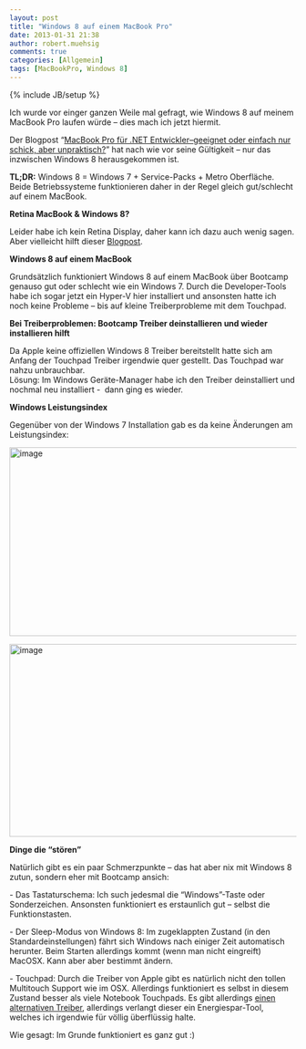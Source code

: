 ```yaml
---
layout: post
title: "Windows 8 auf einem MacBook Pro"
date: 2013-01-31 21:38
author: robert.muehsig
comments: true
categories: [Allgemein]
tags: [MacBookPro, Windows 8]
---
```

{% include JB/setup %}
<p>Ich wurde vor einger ganzen Weile mal gefragt, wie Windows 8 auf meinem MacBook Pro laufen würde – dies mach ich jetzt hiermit.</p> <p>Der Blogpost “<a href="http://code-inside.de/blog/2011/12/13/macbook-pro-fr-net-entwicklergeeignet-oder-einfach-nur-schick-aber-unpraktisch/">MacBook Pro für .NET Entwickler–geeignet oder einfach nur schick, aber unpraktisch?</a>” hat nach wie vor seine Gültigkeit – nur das inzwischen Windows 8 herausgekommen ist.</p> <p><strong>TL;DR:</strong> Windows 8 = Windows 7 + Service-Packs + Metro Oberfläche. Beide Betriebssysteme funktionieren daher in der Regel gleich gut/schlecht auf einem MacBook.</p> <p><strong>Retina MacBook &amp; Windows 8?</strong></p> <p>Leider habe ich kein Retina Display, daher kann ich dazu auch wenig sagen. Aber vielleicht hilft dieser <a href="http://blogs.msdn.com/b/tonyschr/archive/2012/08/29/windows-8-on-macbook-pro-with-retina-display.aspx">Blogpost</a>.</p> <p><strong>Windows 8 auf einem MacBook</strong></p> <p>Grundsätzlich funktioniert Windows 8 auf einem MacBook über Bootcamp genauso gut oder schlecht wie ein Windows 7. Durch die Developer-Tools habe ich sogar jetzt ein Hyper-V hier installiert und ansonsten hatte ich noch keine Probleme – bis auf kleine Treiberprobleme mit dem Touchpad.</p> <p><strong>Bei Treiberproblemen: Bootcamp Treiber deinstallieren und wieder installieren hilft</strong></p> <p>Da Apple keine offiziellen Windows 8 Treiber bereitstellt hatte sich am Anfang der Touchpad Treiber irgendwie quer gestellt. Das Touchpad war nahzu unbrauchbar. <br>Lösung: Im Windows Geräte-Manager habe ich den Treiber deinstalliert und nochmal neu installiert -&nbsp; dann ging es wieder.</p> <p><strong>Windows Leistungsindex</strong></p> <p>Gegenüber von der Windows 7 Installation gab es da keine Änderungen am Leistungsindex:</p> <p><a href="{{BASE_PATH}}/assets/wp-images/image1751.png"><img title="image" style="border-top: 0px; border-right: 0px; border-bottom: 0px; border-left: 0px; display: inline" border="0" alt="image" src="{{BASE_PATH}}/assets/wp-images/image_thumb905.png" width="552" height="331"></a></p> <p><a href="{{BASE_PATH}}/assets/wp-images/image1752.png"><img title="image" style="border-top: 0px; border-right: 0px; border-bottom: 0px; border-left: 0px; display: inline" border="0" alt="image" src="{{BASE_PATH}}/assets/wp-images/image_thumb906.png" width="557" height="338"></a></p> <p><strong>Dinge die “stören”</strong>&nbsp;</p> <p>Natürlich gibt es ein paar Schmerzpunkte – das hat aber nix mit Windows 8 zutun, sondern eher mit Bootcamp ansich:</p> <p>- Das Tastaturschema: Ich such jedesmal die “Windows”-Taste oder Sonderzeichen. Ansonsten funktioniert es erstaunlich gut – selbst die Funktionstasten.</p> <p>- Der Sleep-Modus von Windows 8: Im zugeklappten Zustand (in den Standardeinstellungen) fährt sich Windows nach einiger Zeit automatisch herunter. Beim Starten allerdings kommt (wenn man nicht eingreift) MacOSX. Kann aber aber bestimmt ändern.</p> <p>- Touchpad: Durch die Treiber von Apple gibt es natürlich nicht den tollen Multitouch Support wie im OSX. Allerdings funktioniert es selbst in diesem Zustand besser als viele Notebook Touchpads. Es gibt allerdings <a href="http://trackpad.powerplan7.com/">einen alternativen Treiber</a>, allerdings verlangt dieser ein Energiespar-Tool, welches ich irgendwie für völlig überflüssig halte.</p> <p>Wie gesagt: Im Grunde funktioniert es ganz gut :)</p>
